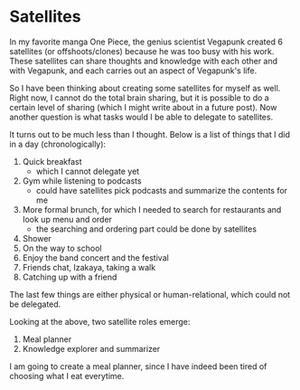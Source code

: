 # Satellites

In my favorite manga One Piece, the genius scientist Vegapunk created 6
satellites (or offshoots/clones) because he was too busy with his work. These
satellites can share thoughts and knowledge with each other and with Vegapunk, and each
carries out an aspect of Vegapunk's life.

So I have been thinking about creating some satellites for myself as well. Right
now, I cannot do the total brain sharing, but it is possible to do a certain
level of sharing (which I might write about in a future post). Now another question is what
tasks would I be able to delegate to satellites.

It turns out to be much less than I thought. Below is a list of things that I
did in a day (chronologically):

1. Quick breakfast
   - which I cannot delegate yet
2. Gym while listening to podcasts
   - could have satellites pick podcasts and summarize the contents for me
3. More formal brunch, for which I needed to search for restaurants and look
   up menu and order
   - the searching and ordering part could be done by satellites
4. Shower
5. On the way to school
6. Enjoy the band concert and the festival
7. Friends chat, Izakaya, taking a walk
8. Catching up with a friend

The last few things are either physical or human-relational, which could not be
delegated.

Looking at the above, two satellite roles emerge:

1. Meal planner
2. Knowledge explorer and summarizer

I am going to create a meal planner, since I have indeed been tired of choosing
what I eat everytime.
